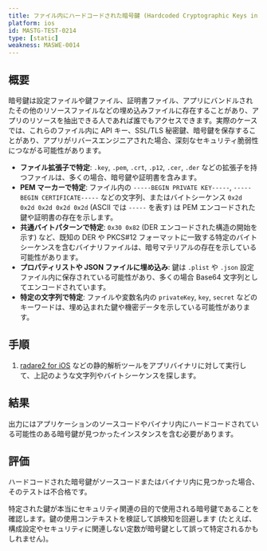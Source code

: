 ```yaml
---
title: ファイル内にハードコードされた暗号鍵 (Hardcoded Cryptographic Keys in Files)
platform: ios
id: MASTG-TEST-0214
type: [static]
weakness: MASWE-0014
---
```


## 概要

暗号鍵は設定ファイルや鍵ファイル、証明書ファイル、アプリにバンドルされたその他のリソースファイルなどの埋め込みファイルに存在することがあり、アプリのリソースを抽出できる人であれば誰でもアクセスできます。実際のケースでは、これらのファイル内に API キー、SSL/TLS 秘密鍵、暗号鍵を保存することがあり、アプリがリバースエンジニアされた場合、深刻なセキュリティ脆弱性につながる可能性があります。

- **ファイル拡張子で特定**: `.key`, `.pem`, `.crt`, `.p12`, `.cer`, `.der` などの拡張子を持つファイルは、多くの場合、暗号鍵や証明書を含みます。
- **PEM マーカーで特定**: ファイル内の `-----BEGIN PRIVATE KEY-----`, `-----BEGIN CERTIFICATE-----` などの文字列、またはバイトシーケンス `0x2d 0x2d 0x2d 0x2d 0x2d` (ASCII では `-----` を表す) は PEM エンコードされた鍵や証明書の存在を示します。
- **共通バイトパターンで特定**: `0x30 0x82` (DER エンコードされた構造の開始を示す) など、既知の DER や PKCS#12 フォーマットに一致する特定のバイトシーケンスを含むバイナリファイルは、暗号マテリアルの存在を示している可能性があります。
- **プロパティリストや JSON ファイルに埋め込み**: 鍵は `.plist` や `.json` 設定ファイル内に保存されている可能性があり、多くの場合 Base64 文字列としてエンコードされています。
- **特定の文字列で特定**: ファイルや変数名内の `privateKey`, `key`, `secret` などのキーワードは、埋め込まれた鍵や機密データを示している可能性があります。

## 手順

1. [radare2 for iOS](../../../tools/ios/MASTG-TOOL-0073.md) などの静的解析ツールをアプリバイナリに対して実行して、上記のような文字列やバイトシーケンスを探します。

## 結果

出力にはアプリケーションのソースコードやバイナリ内にハードコードされている可能性のある暗号鍵が見つかったインスタンスを含む必要があります。

## 評価

ハードコードされた暗号鍵がソースコードまたはバイナリ内に見つかった場合、そのテストは不合格です。

特定された鍵が本当にセキュリティ関連の目的で使用される暗号鍵であることを確認します。鍵の使用コンテキストを検証して誤検知を回避します (たとえば、構成設定やセキュリティに関連しない定数が暗号鍵として誤って特定されるかもしれません)。
